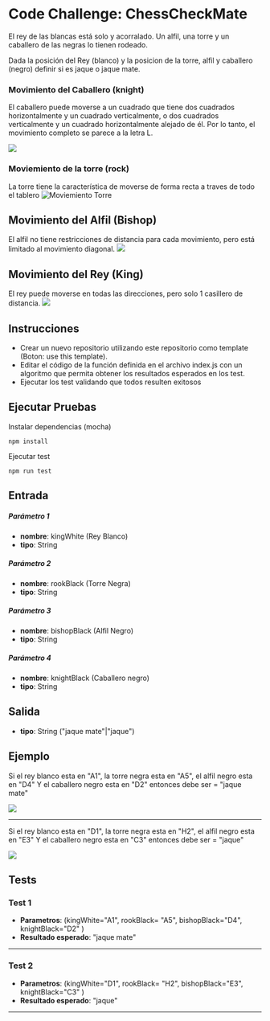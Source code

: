 # Code Challenge: ChessCheckMate

El rey de las blancas está solo y acorralado. Un alfil, una torre y un caballero de las negras lo tienen rodeado.

Dada la posición del Rey (blanco) y la posicion de la torre, alfil y caballero (negro) definir si es jaque o jaque mate.

### Movimiento del Caballero (knight)
El caballero puede moverse a un cuadrado que tiene dos cuadrados 
horizontalmente y un cuadrado verticalmente, o dos cuadrados verticalmente 
y un cuadrado horizontalmente alejado de él. Por lo tanto, el movimiento 
completo se parece a la letra L. 

![](https://firebasestorage.googleapis.com/v0/b/fullstack-extraordinary.appspot.com/o/TheCodeChallenge%2Fchessknight.jpg?alt=media&token=5e8d20d4-fb22-497a-bf39-919f1412ea46)

### Moviemiento de la torre (rock)
La torre tiene la característica de moverse de forma recta a traves de todo el tablero
![Moviemiento Torre](https://firebasestorage.googleapis.com/v0/b/fullstack-extraordinary.appspot.com/o/TheCodeChallenge%2Fmovimiento_de_torre_ajedrez.png?alt=media&token=14261bcc-f992-4c6a-8d16-5332f3a49c53)

## Movimiento del Alfil (Bishop)
El alfil no tiene restricciones de distancia para cada movimiento, pero está limitado al movimiento diagonal. 
![](https://firebasestorage.googleapis.com/v0/b/fullstack-extraordinary.appspot.com/o/TheCodeChallenge%2Fbishop.jpg?alt=media&token=260667ac-a778-4135-9a16-a6c1e19f57c4)


## Movimiento del Rey (King)
El rey puede moverse en todas las direcciones, pero solo 1 casillero de distancia.
![](https://firebasestorage.googleapis.com/v0/b/fullstack-extraordinary.appspot.com/o/TheCodeChallenge%2Fmovimiento_de_rey_ajedrez.png?alt=media&token=bcfeebda-8f55-4f86-bbb8-8f94cd715e6a)

## Instrucciones
- Crear un nuevo repositorio utilizando este repositorio como template (Boton: use this template).
- Editar el código de la función definida en el archivo index.js con un algoritmo que permita obtener los resultados esperados en los test.
- Ejecutar los test validando que todos resulten exitosos

## Ejecutar Pruebas

Instalar dependencias (mocha)
```
npm install
```

Ejecutar test
```
npm run test
```
## Entrada

##### Parámetro 1
- **nombre**: kingWhite (Rey Blanco)
- **tipo**: String

##### Parámetro 2
- **nombre**: rookBlack (Torre Negra)
- **tipo**: String

##### Parámetro 3
- **nombre**: bishopBlack (Alfil Negro)
- **tipo**: String

##### Parámetro 4
- **nombre**: knightBlack (Caballero negro)
- **tipo**: String

## Salida

- **tipo**: String ("jaque mate"|"jaque")

## Ejemplo
Si el rey blanco esta en "A1", la torre negra esta en "A5", 
el alfil negro esta en "D4" Y el caballero negro esta en "D2" 
entonces debe ser = "jaque mate" 

![](https://firebasestorage.googleapis.com/v0/b/fullstack-extraordinary.appspot.com/o/TheCodeChallenge%2FJaqueMate-1.png?alt=media&token=b843daa8-ab3f-4137-a62b-13c50d899bc1)

---
Si el rey blanco esta en "D1", la torre negra esta en "H2", 
el alfil negro esta en "E3" Y el caballero negro esta en "C3" 
entonces debe ser = "jaque"  

![](https://firebasestorage.googleapis.com/v0/b/fullstack-extraordinary.appspot.com/o/TheCodeChallenge%2FJaqueMate-2.png?alt=media&token=2e466d89-85b6-4062-bebf-2eec4cab4ba6)

## Tests

### Test 1  

- **Parametros**: (kingWhite="A1", rookBlack= "A5", bishopBlack="D4", knightBlack="D2" )
- **Resultado esperado**: "jaque mate"
---
### Test 2  

- **Parametros**: (kingWhite="D1", rookBlack= "H2", bishopBlack="E3", knightBlack="C3" )
- **Resultado esperado**: "jaque"
---




